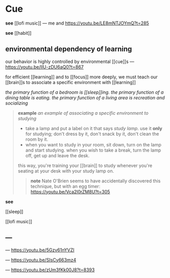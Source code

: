 # Cue

**see** [[lofi music]] &mdash; me and <https://youtu.be/LE8mNTJOYmQ?t=285>

**see** [[habit]]

## environmental dependency of learning

our behavior is highly controlled by environmental [[cue]]s &mdash; <https://youtu.be/IlU-zDU6aQ0?t=867>

for efficient [[learning]] and to [[focus]] more deeply, we must teach our [[brain]]s to associate a specific environment with [[learning]]

_the primary function of a bedroom is [[sleep]]ing. the primary function of a dining table is eating. the primary function of a living area is recreation and socializing_

> **example** _an example of associating a specific environment to studying_
>
> - take a lamp and put a label on it that says _study lamp_. use it **only** for studying; don't dress by it, don't snack by it, don't clean the room by it.
> - when you want to study in your room, sit down, turn on the lamp and start studying. when you wish to take a break, turn the lamp off, get up and leave the desk.
>
> this way, you're training your [[brain]] to study whenever you're seating at your desk with your study lamp on.
>
> > **note** Nate O'Brien seems to have accidentally discovered this technique, but with an egg timer: <https://youtu.be/Vca2l0rZM8U?t=305>

**see**

[[sleep]]

[[lofi music]]

## &mdash;

&mdash; <https://youtu.be/5Gzv61nYVZI>

&mdash; <https://youtu.be/SIsCy663mz4>

&mdash; <https://youtu.be/zUm3fKk00J8?t=8393>
